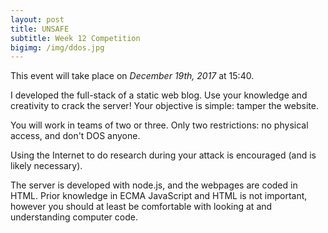 ```yaml
---
layout: post
title: UNSAFE
subtitle: Week 12 Competition
bigimg: /img/ddos.jpg
---
```


This event will take place on *December 19th, 2017* at 15:40.

I developed the full-stack of a static web blog. Use your knowledge and creativity to crack the server! Your objective is simple: tamper the website.

You will work in teams of two or three. Only two restrictions: no physical access, and don't DOS anyone.

Using the Internet to do research during your attack is encouraged (and is likely necessary).

The server is developed with node.js, and the webpages are coded in HTML. Prior knowledge in ECMA JavaScript and HTML is not important, however you should at least be comfortable with looking at and understanding computer code.
